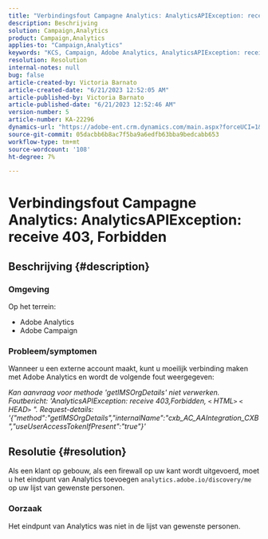 ```yaml
---
title: "Verbindingsfout Campagne Analytics: AnalyticsAPIException: receive 403, Forbidden"
description: Beschrijving
solution: Campaign,Analytics
product: Campaign,Analytics
applies-to: "Campaign,Analytics"
keywords: "KCS, Campaign, Adobe Analytics, AnalyticsAPIException: receive 403, Forbidden, error, creating external account"
resolution: Resolution
internal-notes: null
bug: false
article-created-by: Victoria Barnato
article-created-date: "6/21/2023 12:52:05 AM"
article-published-by: Victoria Barnato
article-published-date: "6/21/2023 12:52:46 AM"
version-number: 5
article-number: KA-22296
dynamics-url: "https://adobe-ent.crm.dynamics.com/main.aspx?forceUCI=1&pagetype=entityrecord&etn=knowledgearticle&id=4ea421d6-cd0f-ee11-8f6d-6045bd006149"
source-git-commit: 05dacbb6b8ac7f5ba9a6edfb63bba9bedcabb653
workflow-type: tm+mt
source-wordcount: '108'
ht-degree: 7%

---
```


# Verbindingsfout Campagne Analytics: AnalyticsAPIException: receive 403, Forbidden

## Beschrijving {#description}


### <b>Omgeving</b>

Op het terrein:

- Adobe Analytics
- Adobe Campaign


### Probleem/symptomen

Wanneer u een externe account maakt, kunt u moeilijk verbinding maken met Adobe Analytics en wordt de volgende fout weergegeven:

*Kan aanvraag voor methode &#39;getIMSOrgDetails&#39; niet verwerken. Foutbericht: &#39;AnalyticsAPIException: receive 403,Forbidden, `<` HTML`>` `<` HEAD`>` &quot;. Request-details: &#39;{&quot;method&quot;:&quot;getIMSOrgDetails&quot;,&quot;internalName&quot;:&quot;cxb_AC_AAIntegration_CXB&quot;,&quot;useUserAccessTokenIfPresent&quot;:&quot;true&quot;}&#39;*


## Resolutie {#resolution}


Als een klant op gebouw, als een firewall op uw kant wordt uitgevoerd, moet u het eindpunt van Analytics toevoegen `analytics.adobe.io/discovery/me` op uw lijst van gewenste personen.

### Oorzaak

Het eindpunt van Analytics was niet in de lijst van gewenste personen.
